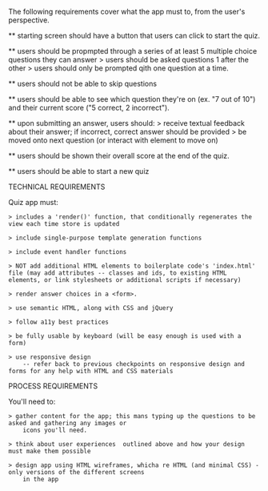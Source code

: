 The following requirements cover what the app must to, from the user's perspective.

** starting screen should have a button that users can click to start the quiz.

** users should be propmpted through a series of at least 5 multiple choice questions they can answer
    > users should be asked questions 1 after the other
    > users should only be prompted qith one question at a time.

** users should not be able to skip questions

** users should be able to see which question they're on (ex. "7 out of 10") and their current
    score ("5 correct, 2 incorrect").

** upon submitting an answer, users should:
    > receive textual feedback about their answer; if incorrect, correct answer should be provided
    > be moved onto next question (or interact with element to move on)

** users should be shown their overall score at the end of the quiz. 

** users should be able to start a new quiz


TECHNICAL REQUIREMENTS

Quiz app must:

    > includes a 'render()' function, that conditionally regenerates the view each time store is updated

    > include single-purpose template generation functions

    > include event handler functions

    > NOT add additional HTML elements to boilerplate code's 'index.html' file (may add attributes -- classes and ids, to existing HTML elements, or link stylesheets or additional scripts if necessary)

    > render answer choices in a <form>.

    > use semantic HTML, along with CSS and jQuery

    > follow a11y best practices

    > be fully usable by keyboard (will be easy enough is used with a form)

    > use responsive design
        -- refer back to previous checkpoints on responsive design and forms for any help with HTML and CSS materials

    
PROCESS REQUIREMENTS

You'll need to:

    > gather content for the app; this mans typing up the questions to be asked and gathering any images or
        icons you'll need.
    
    > think about user experiences  outlined above and how your design must make them possible

    > design app using HTML wireframes, whicha re HTML (and minimal CSS) -only versions of the different screens
        in the app


